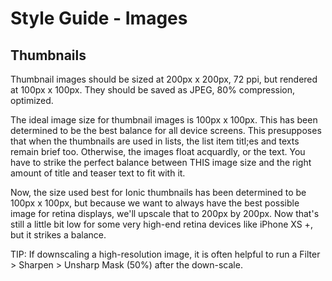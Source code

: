 # Style Guide - Images

## Thumbnails

Thumbnail images should be sized at 200px x 200px, 72 ppi, but rendered at 100px x 100px. They should be saved as JPEG, 80% compression, optimized.

The ideal image size for thumbnail images is 100px x 100px. This has been determined to be the best balance for all device screens. This presupposes that when the thumbnails are used in lists, the list item titl;es and texts remain brief too. Otherwise, the images float acquardly, or the text. You have to strike the perfect balance between THIS image size and the right amount of title and teaser text to fit with it.

Now, the size used best for Ionic thumbnails has been determined to be 100px x 100px, but because we want to always have the best possible image for retina displays, we'll upscale that to 200px by 200px. Now that's still a little bit low for some very high-end retina devices like iPhone XS +, but it strikes a balance.

TIP: If downscaling a high-resolution image, it is often helpful to run a Filter > Sharpen > Unsharp Mask (50%) after the down-scale.